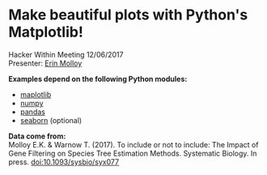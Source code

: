 # Make beautiful plots with Python's Matplotlib!
Hacker Within Meeting 12/06/2017 <br />
Presenter: [Erin Molloy](http://emolloy2.web.engr.illinois.edu)

**Examples depend on the following Python modules:**
* [maplotlib](https://matplotlib.org)
* [numpy](http://www.numpy.org)
* [pandas](https://pandas.pydata.org)
* [seaborn](https://seaborn.pydata.org) (optional)



**Data come from:** <br />
Molloy E.K. & Warnow T. (2017). To include or not to include: The Impact of Gene Filtering on Species Tree Estimation Methods. Systematic Biology. In press. [doi:10.1093/sysbio/syx077](https://doi.org/10.1093/sysbio/syx077)
